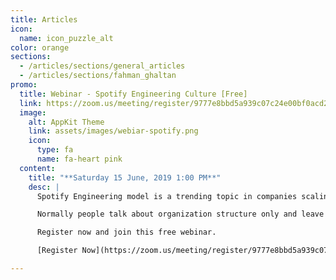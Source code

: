 ```yaml
---
title: Articles
icon:
  name: icon_puzzle_alt
color: orange
sections:
  - /articles/sections/general_articles
  - /articles/sections/fahman_ghaltan
promo:
  title: Webinar - Spotify Engineering Culture [Free]
  link: https://zoom.us/meeting/register/9777e8bbd5a939c07c24e00bf0acd2b8
  image:
    alt: AppKit Theme
    link: assets/images/webiar-spotify.png
    icon:
      type: fa
      name: fa-heart pink
  content:
    title: "**Saturday 15 June, 2019 1:00 PM**"
    desc: |
      Spotify Engineering model is a trending topic in companies scaling and transforming to Agile, We will discuss the details of this model and why it's so popular.

      Normally people talk about organization structure only and leave tons of open questions without answers, We will try in this webinar to cover as much as possible of this questions like how they do promotions, learning and development and more besides the organization structure and scaling agile.

      Register now and join this free webinar.

      [Register Now](https://zoom.us/meeting/register/9777e8bbd5a939c07c24e00bf0acd2b8){: .btn .btn-cta}

---
```

